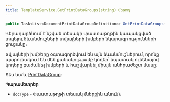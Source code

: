 ```yaml
---
title: TemplateService.GetPrintDataGroups(string) մեթոդ
---
```


```c#
public Task<List<DocumentPrintDataGroupDefinition>> GetPrintDataGroups(string docType)
```

Վերադարձնում է նշված տեսակի փաստաթղթին կապակցված տպելու ձևանմուշների տվյալների խմբերի նկարագրությունների ցուցակը։

Տվյալների խմբերը օգտագործվում են այն ձևանմուշներում, որոնք պարունակում են մեծ քանակությամբ կոդեր՝ նպատակ ունենալով կոդերը բաժանել խմբերի և հաշվարկել միայն անհրաժեշտ մասը։

Տես նա՛և [PrintDataGroup](https://armsoft.github.io/as4x-docs/HTM/ProgrGuide/PrintDataGroup.html):

**Պարամետրեր**

* `docType` - Փաստաթղթի տեսակ (ներքին անուն)։
